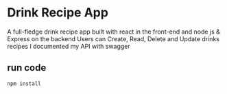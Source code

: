 # Drink Recipe App
A full-fledge drink recipe app built with react in the front-end and node js & Express on the backend
Users can Create, Read, Delete and Update drinks recipes
I documented my API with swagger 
## run code

```npm install```
